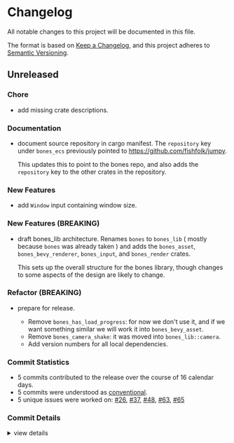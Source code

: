 # Changelog

All notable changes to this project will be documented in this file.

The format is based on [Keep a Changelog](https://keepachangelog.com/en/1.0.0/),
and this project adheres to [Semantic Versioning](https://semver.org/spec/v2.0.0.html).

## Unreleased

### Chore

 - <csr-id-27252465ad0506ff2f8c377531fa079ec64d1750/> add missing crate descriptions.

### Documentation

 - <csr-id-a69389412d22b8cb48bab0ed96d739b0fee35348/> document source repository in cargo manifest.
   The `repository` key under `bones_ecs` previously pointed to https://github.com/fishfolk/jumpy.
   
   This updates this to point to the bones repo, and also adds the `repository` key to the other
   crates in the repository.

### New Features

 - <csr-id-a85d2828c10a044524f01b0938ead015c530986f/> add `Window` input containing window size.

### New Features (BREAKING)

 - <csr-id-d7b5711832f6834644fc41ff011af118ce8a9f56/> draft bones_lib architecture.
   Renames `bones` to `bones_lib` ( mostly because `bones` was already taken )
   and adds the `bones_asset`, `bones_bevy_renderer`, `bones_input`, and
   `bones_render` crates.
   
   This sets up the overall structure for the bones library,
   though changes to some aspects of the design are likely to change.

### Refactor (BREAKING)

 - <csr-id-ae0a761fc9b82ba2fc639c2b6f7af09fb650cd31/> prepare for release.
   - Remove `bones_has_load_progress`: for now we don't use it, and if we
     want something similar we will work it into `bones_bevy_asset`.
   - Remove `bones_camera_shake`: it was moved into `bones_lib::camera`.
   - Add version numbers for all local dependencies.

### Commit Statistics

<csr-read-only-do-not-edit/>

 - 5 commits contributed to the release over the course of 16 calendar days.
 - 5 commits were understood as [conventional](https://www.conventionalcommits.org).
 - 5 unique issues were worked on: [#26](https://github.com/fishfolk/bones/issues/26), [#37](https://github.com/fishfolk/bones/issues/37), [#48](https://github.com/fishfolk/bones/issues/48), [#63](https://github.com/fishfolk/bones/issues/63), [#65](https://github.com/fishfolk/bones/issues/65)

### Commit Details

<csr-read-only-do-not-edit/>

<details><summary>view details</summary>

 * **[#26](https://github.com/fishfolk/bones/issues/26)**
    - draft bones_lib architecture. ([`d7b5711`](https://github.com/fishfolk/bones/commit/d7b5711832f6834644fc41ff011af118ce8a9f56))
 * **[#37](https://github.com/fishfolk/bones/issues/37)**
    - document source repository in cargo manifest. ([`a693894`](https://github.com/fishfolk/bones/commit/a69389412d22b8cb48bab0ed96d739b0fee35348))
 * **[#48](https://github.com/fishfolk/bones/issues/48)**
    - add `Window` input containing window size. ([`a85d282`](https://github.com/fishfolk/bones/commit/a85d2828c10a044524f01b0938ead015c530986f))
 * **[#63](https://github.com/fishfolk/bones/issues/63)**
    - prepare for release. ([`ae0a761`](https://github.com/fishfolk/bones/commit/ae0a761fc9b82ba2fc639c2b6f7af09fb650cd31))
 * **[#65](https://github.com/fishfolk/bones/issues/65)**
    - add missing crate descriptions. ([`2725246`](https://github.com/fishfolk/bones/commit/27252465ad0506ff2f8c377531fa079ec64d1750))
</details>

